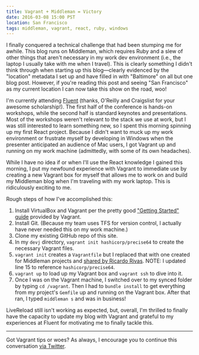 ```yaml
---
title: Vagrant + Middleman = Victory
date: 2016-03-08 15:00 PST
location: San Francisco
tags: middleman, vagrant, react, ruby, windows
---
```


I finally conquered a technical challenge that had been stumping me for awhile. This blog runs on Middleman, which requires Ruby and a slew of other things that aren't necessary in my work dev environment (i.e., the laptop I usually take with me when I travel). This is clearly something I didn't think through when starting up this blog—clearly evidenced by the "location" metadata I set up and have filled in with "Baltimore" on all but one blog post. However, if you're reading this post and seeing "San Francisco" as my current location I can now take this show on the road, woo!

I'm currently attending [Fluent](conferences.oreilly.com/fluent/javascript-html-us/) (thanks, O'Reilly and Craigslist for your awesome scholarship!). The first half of the conference is hands-on workshops, while the second half is standard keynotes and presentations. Most of the workshops weren't relevant to the stack we use at work, but I was still interested to learn something new, so I spent this morning spinning up my first React project. Because I didn't want to muck up my work environment or frustrate myself by developing in Windows when the presenter anticipated an audience of Mac users, I got Vagrant up and running on my work machine (admittedly, with some of its own headaches).

While I have no idea if or when I'll use the React knowledge I gained this morning, I put my newfound experience with Vagrant to immediate use by creating a new Vagrant box for myself that allows me to work on and build my Middleman blog when I'm traveling with my work laptop. This is ridiculously exciting to me.

Rough steps of how I've accomplished this:

1.  Install VirtualBox and Vagrant per the pretty good ["Getting Started" guide](https://www.vagrantup.com/docs/getting-started/) provided by Vagrant.
2.  Install Git. (Because my team uses TFS for version control, I actually have never needed this on my work machine.)
3.  Clone my existing GitHub repo of this site.
4.  In my `devj` directory, `vagrant init hashicorp/precise64` to create the necessary Vagrant files.
5.  `vagrant init` creates a `Vagrantfile` but I replaced that with one created for Middleman projects and [shared by Ricardo Rivas](https://github.com/richistron/vagrant-middleman). NOTE: I updated line 15 to reference `hashicorp/precise64`.
6.  `vagrant up` to load up my Vagrant box and `vagrant ssh` to dive into it.
7.  Once I was on the Vagrant machine, I switched over to my synced folder by typing `cd /vagrant`. Then I had to `bundle install` to get everything from my project's `Gemfile` up and running on the Vagrant box. After that ran, I typed `middleman s` and was in business!

LiveReload still isn't working as expected, but, overall, I'm thrilled to finally have the capacity to update my blog with Vagrant and grateful to my experiences at Fluent for motivating me to finally tackle this.

* * *

Got Vagrant tips or woes? As always, I encourage you to continue this conversation [via Twitter](https://twitter.com/intent/tweet?screen_name=messypixels).